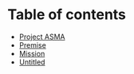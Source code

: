 # Table of contents

* [Project ASMA](README.md)
* [Premise](premise.md)
* [Mission](mission.md)
* [Untitled](untitled.md)

